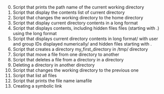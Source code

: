 0. Script that prints the path name of the current working directory
1. Script that display the contents list of current directory
2. Script that changes the working directory to the home directory
3. Script that display current directory contents in a long format
4. Script that displays contents, including hidden files files (starting with .) using the long format
5. Script that displays current directory contents in long format/ with user and group IDs displayed numerically/ and hidden files starting with .
6. Script that creates a directory my_first_directory in /tmp/ directory
7. Script that move a file from one directory to another
8. Script that deletes a file from a directory in a directory
9. Deleting a directory in another directory
10. Script that changes the working directory to the previous one
11. Script that list all files
12. Script that prints the file name iamafile
12. Creating a symbolic link
